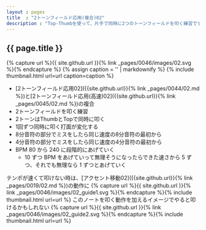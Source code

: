 ```yaml
---
layout : pages
title  : "2トーンフィールド応用(複合)02"
description : "Top-Thumbを使って、片手で同時に2つのトーンフィールドを叩く練習です。1回ずつ手が変わります。途中で8分になります。2つともきれいに鳴るように練習しましょう。"
---
```


## {{ page.title }}

{% capture url %}{{ site.github.url }}{% link _pages/0046/images/02.svg %}{% endcapture %}
{% assign caption = '' | markdownify %}
{% include thumbnail.html url=url caption=caption %}

* [2トーンフィールド応用02]({{site.github.url}}{% link _pages/0044/02.md %})と[2トーンフィールド応用(高速)02]({{site.github.url}}{% link _pages/0045/02.md %})の複合
* 2トーンフィールドを叩く練習
* 2トーンはThumbとTopで同時に叩く
* 1回ずつ同時に叩く打面が変化する
* 8分音符の部分でミスをしたら同じ速度の8分音符の最初から
* 4分音符の部分でミスをしたら同じ速度の4分音符の最初から
* BPM 80 から 240 に段階的にあげていく
  * 10 ずつ BPM をあげていって無理そうになったらできた速さから 5 ずつ、それでも無理なら 1 ずつとあげていく

テンポが速くて叩けない時は、[アクセント移動02]({{site.github.url}}{% link _pages/0019/02.md %})の動作に
{% capture url %}{{ site.github.url }}{% link _pages/0046/images/02_guide1.svg %}{% endcapture %}{% include thumbnail.html url=url %}
このノートを叩く動作を加えるイメージでやると叩けるかもしれない
{% capture url %}{{ site.github.url }}{% link _pages/0046/images/02_guide2.svg %}{% endcapture %}{% include thumbnail.html url=url %}